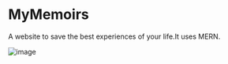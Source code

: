 # MyMemoirs
A website to save the best experiences of your life.It uses MERN.</br>

![image](https://github.com/kaushikbhatt12/MyMemoirs/assets/82044181/1074d2ae-fea5-41a6-8e99-97b7ddf75894)

